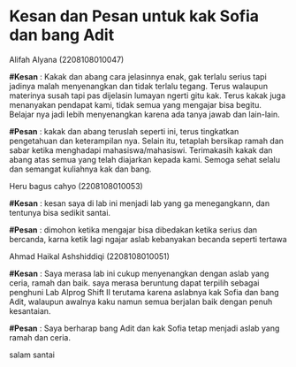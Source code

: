 # Kesan dan Pesan untuk kak Sofia dan bang Adit

Alifah Alyana (2208108010047)

**#Kesan** : Kakak dan abang cara jelasinnya enak, gak terlalu serius tapi jadinya malah menyenangkan dan tidak terlalu tegang. 
Terus walaupun materinya susah tapi pas dijelasin lumayan ngerti gitu kak. 
Terus kakak juga menanyakan pendapat kami, tidak semua yang mengajar bisa begitu. 
Belajar nya jadi lebih menyenangkan karena ada tanya jawab dan lain-lain.

**#Pesan** : kakak dan abang teruslah seperti ini, terus tingkatkan pengetahuan dan keterampilan nya. 
Selain itu, tetaplah bersikap ramah dan sabar ketika menghadapi mahasiswa/mahasiswi.
Terimakasih kakak dan abang atas semua yang telah  diajarkan kepada kami. 
Semoga sehat selalu dan semangat kuliahnya kak dan bang.


Heru bagus cahyo (2208108010053)

**#Kesan** :
kesan saya di lab ini menjadi lab yang ga menegangkann, dan tentunya bisa sedikit santai.

**#Pesan** :
dimohon ketika mengajar bisa dibedakan ketika serius dan bercanda, karna ketik lagi ngajar aslab kebanyakan becanda seperti tertawa


Ahmad Haikal Ashshiddiqi (2208108010051)

**#Kesan** :
  Saya merasa lab ini cukup menyenangkan dengan aslab yang ceria, ramah dan baik. 
  saya merasa beruntung dapat terpilih sebagai penghuni Lab Alprog Shift II terutama karena aslabnya kak Sofia dan bang Adit, 
  walaupun awalnya kaku namun semua berjalan baik dengan penuh kesantaian.

**#Pesan** :
  Saya berharap bang Adit dan kak Sofia tetap menjadi aslab yang ramah dan ceria.
  
  salam santai

